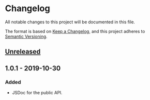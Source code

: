# Changelog
All notable changes to this project will be documented in this file.

The format is based on [Keep a Changelog](https://keepachangelog.com/en/1.0.0/),
and this project adheres to [Semantic Versioning](https://semver.org/spec/v2.0.0.html).

## [Unreleased]

## 1.0.1 - 2019-10-30
### Added
- JSDoc for the public API.

[Unreleased]: https://github.com/geut/nanocontext/compare/v1.0.1...HEAD
